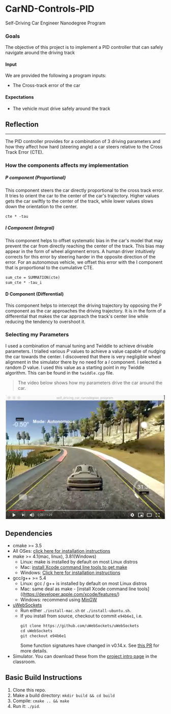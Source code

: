 # CarND-Controls-PID
Self-Driving Car Engineer Nanodegree Program

### Goals
The objective of this project is to implement a PID controller that can safely navigate around the driving track 

#### Input
We are provided  the following a program inputs:
* The Cross-track error of the car

#### Expectations
* The vehicle must drive safely around the track

## Reflection
---
The PID controller provides for a combination of 3 driving parameters and how they affect how hard (steering angle) a 
car steers relative to the Cross Track Error (CTE).

### How the components affects my implementation
##### P component (Proportional)
This component steers the car directly proportional to the cross track error.
It tries to orient the car to the center of the car's trajectory. Higher values gets the car swiftly to the center 
of the track, while lower values slows down the orientation to the center.
```
cte * -tau
```
 
 ##### I Component (Integral)
 This component helps to offset systematic bias in the car's model that may prevent the car from directly reaching
 the center of the track. This bias may appear in the form of wheel alignment errors. A human driver intuitively corrects 
 for this error by steering harder in the opposite direction of the error. For an autonomous vehicle, we offset this
 error with the I component that is proportional to the cumulative CTE.
 
 ```
 sum_cte = SUMMATION(cte)
sum_cte * -tau_i
```

#### D Component (Differential)
This component helps to intercept the driving trajectory by opposing the P component as the car approaches the driving trajectory.
It is in the form of a differential that makes the car approach the track's center line while reducing the tendency to 
overshoot it. 

### Selecting my Parameters
I used a combination of manual tuning and Twiddle to achieve drivable parameters.
I trialled various *P* values to achieve a value capable of nudging the car towards the center. I discovered that there
is very negligible wheel alignment in the simulator there by no need for a *I* component. I selected a random *D* value.
I used this value as a starting point in my Twiddle algorithm. This can be found in the `twiddle.cpp` file. 

> The video below shows how my parameters drive the car around the car.
 
 [![PID Controller][image1]](https://youtu.be/U9Yq8vmvu9I)
 
 [image1]: ./images/pid-driving.png "PID Controller"

## Dependencies

* cmake >= 3.5
 * All OSes: [click here for installation instructions](https://cmake.org/install/)
* make >= 4.1(mac, linux), 3.81(Windows)
  * Linux: make is installed by default on most Linux distros
  * Mac: [install Xcode command line tools to get make](https://developer.apple.com/xcode/features/)
  * Windows: [Click here for installation instructions](http://gnuwin32.sourceforge.net/packages/make.htm)
* gcc/g++ >= 5.4
  * Linux: gcc / g++ is installed by default on most Linux distros
  * Mac: same deal as make - [install Xcode command line tools]((https://developer.apple.com/xcode/features/)
  * Windows: recommend using [MinGW](http://www.mingw.org/)
* [uWebSockets](https://github.com/uWebSockets/uWebSockets)
  * Run either `./install-mac.sh` or `./install-ubuntu.sh`.
  * If you install from source, checkout to commit `e94b6e1`, i.e.
    ```
    git clone https://github.com/uWebSockets/uWebSockets 
    cd uWebSockets
    git checkout e94b6e1
    ```
    Some function signatures have changed in v0.14.x. See [this PR](https://github.com/udacity/CarND-MPC-Project/pull/3) for more details.
* Simulator. You can download these from the [project intro page](https://github.com/udacity/self-driving-car-sim/releases) in the classroom.

## Basic Build Instructions

1. Clone this repo.
2. Make a build directory: `mkdir build && cd build`
3. Compile: `cmake .. && make`
4. Run it: `./pid`. 
